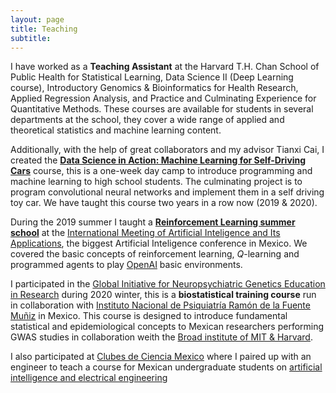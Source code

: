 ```yaml
---
layout: page
title: Teaching
subtitle: 
---
```


I have worked as a **Teaching Assistant** at the Harvard T.H. Chan School of Public Health for Statistical Learning, Data Science II (Deep Learning course), Introductory Genomics & Bioinformatics for Health Research, Applied Regression Analysis, and Practice and Culminating Experience for Quantitative Methods.  These courses are available for students in several departments at the school, they cover a wide range of applied and theoretical statistics and machine learning content. 

Additionally, with the help of great collaborators and my advisor Tianxi Cai, I created the **[Data Science in Action: Machine Learning for Self-Driving Cars](https://www.hsph.harvard.edu/biostatistics/machine-learning-for-self-driving-cars/)** course, this is a one-week day camp to introduce programming and machine learning to high school students. The culminating project is to program convolutional neural networks and implement them in a self driving toy car. We have taught this course two years in a row now (2019 & 2020).

During the 2019 summer I taught a **[Reinforcement Learning summer school](https://github.com/asonabend/RL_with_OpenAI)** at the [International Meeting of Artificial Inteligence and Its Applications](https://riiaa.org/), the biggest Artificial Inteligence conference in Mexico. We covered the basic concepts of reinforcement learning, $Q$-learning and programmed agents to play [OpenAI](https://gym.openai.com/) basic environments.


I participated in the [Global Initiative for Neuropsychiatric Genetics Education in Research](https://ginger.sph.harvard.edu/) during 2020 winter, this is a **biostatistical training course** run in collaboration with [Instituto Nacional de Psiquiatría Ramón de la Fuente Muñiz](http://inprf.gob.mx/) in Mexico. This course is designed to introduce fundamental statistical and epidemiological concepts to Mexican researchers performing GWAS studies in collaboration weith the [Broad institute of MIT & Harvard](https://www.broadinstitute.org/).

I also participated at [Clubes de Ciencia Mexico](https://www.clubesdeciencia.org/) where I paired up with an engineer to teach a course for Mexican undergraduate students on [artificial intelligence and electrical engineering](https://www.clubesdeciencia.mx/estudiantes/clubes2018/)

